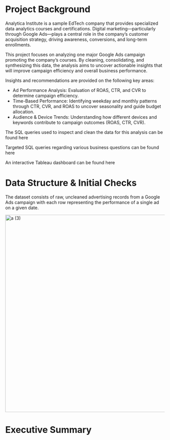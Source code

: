 # Project Background
Analytica Institute is a sample EdTech company that provides specialized data analytics courses and certifications. Digital marketing—particularly through Google Ads—plays a central role in the company’s customer acquisition strategy, driving awareness, conversions, and long-term enrollments. 

This project focuses on analyzing one major Google Ads campaign promoting the company’s courses. By cleaning, consolidating, and synthesizing this data, the analysis aims to uncover actionable insights that will improve campaign efficiency and overall business performance.

Insights and recommendations are provided on the following key areas:
- Ad Performance Analysis: Evaluation of ROAS, CTR, and CVR to determine campaign efficiency.
- Time-Based Performance: Identifying weekday and monthly patterns through CTR, CVR, and ROAS to uncover seasonality and guide budget allocation.
- Audience & Device Trends: Understanding how different devices and keywords contribute to campaign outcomes (ROAS, CTR, CVR).

The SQL queries used to inspect and clean the data for this analysis can be found here

Targeted SQL queries regarding various business questions can be found here

An interactive Tableau dashboard can be found here

# Data Structure & Initial Checks
The dataset consists of raw, uncleaned advertising records from a Google Ads campaign with each row representing the performance of a single ad on a given date.

<img width="535" height="625" alt="a (3)" src="https://github.com/user-attachments/assets/1911039d-b3fc-410c-92c8-ac792901b250" />

# Executive Summary
